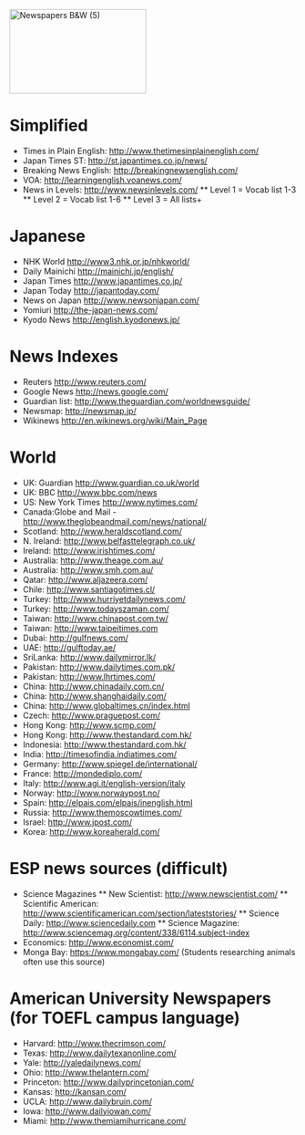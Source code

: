 <a data-flickr-embed="true"  href="https://www.flickr.com/photos/62693815@N03/6277209256/in/photolist-ayGkBN-ayDEMD-ayGksm-J1R8E-ayGkko-MTccC-ayDF4R-ayGkHd-ayHg8x-4XDBD9-48vQEC-8dCC3-ukcyMs-pnbZdd-q6UuCd-6TvTn1-mxQvWf-aUskV-9a8UkV-ayZtHj-w1Tfv7-bcFQm4-7uoKa3-7qW8ee-ayWQ4v-8ycfTU-8aJsRo-b1VKuK-qGUz4M-dEpG5A-3yCizh-eLTWFA-nLouN2-kv12bB-pB92Sx-5kxFn3-mAvKkj-x725Kp-ey5CVs-uA7AGu-dvo8QP-3G8iki-qyWwNm-5emfNh-h86iqB-rVRHj-676DDN-4ojdPW-mLikEZ-Cx82V4" title="Newspapers B&amp;W (5)"><img src="https://farm7.staticflickr.com/6033/6277209256_934f20da10_m.jpg" width="240" height="148" alt="Newspapers B&amp;W (5)"> </a>

# Simplified
* Times in Plain English: http://www.thetimesinplainenglish.com/
* Japan Times ST: http://st.japantimes.co.jp/news/
* Breaking News English: http://breakingnewsenglish.com/
* VOA: http://learningenglish.voanews.com/
* News in Levels: http://www.newsinlevels.com/
** Level 1 = Vocab list 1-3
** Level 2 = Vocab list 1-6
** Level 3 = All lists+ 

# Japanese
* NHK World http://www3.nhk.or.jp/nhkworld/
* Daily Mainichi http://mainichi.jp/english/
* Japan Times http://www.japantimes.co.jp/
* Japan Today http://japantoday.com/
* News on Japan http://www.newsonjapan.com/
* Yomiuri http://the-japan-news.com/
* Kyodo News http://english.kyodonews.jp/

# News Indexes
* Reuters http://www.reuters.com/
* Google News http://news.google.com/
* Guardian list: http://www.theguardian.com/worldnewsguide/
* Newsmap: http://newsmap.jp/
* Wikinews http://en.wikinews.org/wiki/Main_Page

# World
* UK: Guardian http://www.guardian.co.uk/world
* UK: BBC http://www.bbc.com/news
* US: New York Times http://www.nytimes.com/
* Canada:Globe and Mail - http://www.theglobeandmail.com/news/national/
* Scotland: http://www.heraldscotland.com/
* N. Ireland: http://www.belfasttelegraph.co.uk/
* Ireland: http://www.irishtimes.com/
* Australia: http://www.theage.com.au/
* Australia: http://www.smh.com.au/
* Qatar: http://www.aljazeera.com/
* Chile: http://www.santiagotimes.cl/
* Turkey: http://www.hurriyetdailynews.com/
* Turkey: http://www.todayszaman.com/
* Taiwan: http://www.chinapost.com.tw/
* Taiwan: http://www.taipeitimes.com
* Dubai: http://gulfnews.com/
* UAE: http://gulftoday.ae/
* SriLanka: http://www.dailymirror.lk/
* Pakistan: http://www.dailytimes.com.pk/
* Pakistan: http://www.lhrtimes.com/
* China: http://www.chinadaily.com.cn/
* China: http://www.shanghaidaily.com/
* China: http://www.globaltimes.cn/index.html
* Czech: http://www.praguepost.com/
* Hong Kong: http://www.scmp.com/
* Hong Kong: http://www.thestandard.com.hk/
* Indonesia: http://www.thestandard.com.hk/
* India: http://timesofindia.indiatimes.com/
* Germany: http://www.spiegel.de/international/
* France: http://mondediplo.com/
* Italy: http://www.agi.it/english-version/italy
* Norway: http://www.norwaypost.no/
* Spain: http://elpais.com/elpais/inenglish.html
* Russia: http://www.themoscowtimes.com/
* Israel: http://www.jpost.com/
* Korea: http://www.koreaherald.com/

# ESP news sources (difficult) 
* Science Magazines
** New Scientist: http://www.newscientist.com/
** Scientific American: http://www.scientificamerican.com/section/lateststories/
** Science Daily: http://www.sciencedaily.com
** Science Magazine: http://www.sciencemag.org/content/338/6114.subject-index
* Economics: http://www.economist.com/
* Monga Bay: https://www.mongabay.com/ (Students researching animals often use this source)
# American University Newspapers (for TOEFL campus language)
* Harvard: http://www.thecrimson.com/
* Texas: http://www.dailytexanonline.com/
* Yale: http://yaledailynews.com/
* Ohio: http://www.thelantern.com/
* Princeton: http://www.dailyprincetonian.com/
* Kansas: http://kansan.com/
* UCLA: http://www.dailybruin.com/
* Iowa: http://www.dailyiowan.com/
* Miami: http://www.themiamihurricane.com/

